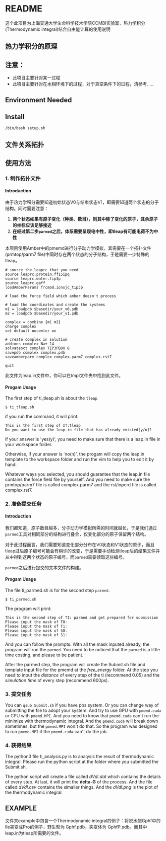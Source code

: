 # README
这个此项目为上海交通大学生命科学技术学院CCMBI实验室，热力学积分(Thermodynamic integral)结合自由能计算的使用说明
## 热力学积分的原理
## 注意：
- 此项目主要针对某一过程
- 此项目主要针对在水相环境下的过程，对于真空条件下的过程，清参考……
## Environment Needed
## Install
```shell
/bin/bash setup.sh
```
## 文件关系拓扑
## 使用方法
### 1. 制作拓扑文件
#### Introduction
由于热力学积分需要知道初始状态V0与结束状态V1，即需要知道两个状态的分子结构。同时需要注意：
1. **两个状态如果有原子变化（种类、数目），则其中除了变化的原子，其余原子的坐标应该足够接近**
2. **在经过第二步`parmed`之后，体系需要呈现电中性，即tleap有可能电荷不为中性**

本项目使用Amber中的pmemd进行分子动力学模拟，其需要在一个拓扑文件(prmtop/parm7 file)中同时存在两个状态的分子结构，于是需要一步特殊的tleap。
```
# source the leaprc that you need
source leaprc.protein.ff15ipq
source leaprc.water.tip3p
source leaprc.gaff
loadAmberParams frcmod.ionsjc_tip3p

# load the force field which amber doesn't process

# load the coordinates and create the systems
m1 = loadpdb $basedir/your_v0.pdb
m2 = loadpdb $basedir/your_v1.pdb

complex = combine {m1 m2}
charge complex
set default nocenter on

# create complex in solution
addions complex Na+ 14
solvateoct complex TIP3PBOX 8
savepdb complex complex.pdb
saveamberparm complex complex.parm7 complex.rst7

quit
```
此文件为leap.in文件中，你可以在tmpl文件夹中找到此文件。
#### Progam Usage
The first step of ti_tleap.sh is about the `tleap`.
```shell
$ ti_tleap.sh
```
if you run the command, it will print:
```
This is the first step of IT:tleap
Do you want to use the leap.in file that has already existed[y/n]?  
```
if your answer is 'yes(y)', you need to make sure that there is a leap.in file in your workspace folder. 


Otherwise, if your answer is 'no(n)', the progam will copy the leap.in template to the workspace folder and run the vim to help you to edit it by hand.

Whatever ways you selected, you should guarantee that the leap.in file contains the force field file by yourself. And you need to make sure the prmtop/parm7 file is called complex.parm7 and the rst/inpcrd file is called complex.rst7.

### 2. 准备提交任务
#### Introduction
我们都知道，原子数目越多，分子动力学模拟所需的时间就越长，于是我们通过`parmed`工具对相同部分的结构进行叠合，仅变化部分的原子保留两个结构。

对于此过程而言，我们需要知道变化部分分布在V0状态和V1状态的原子，而且tleap过后原子编号可能会有稍许的改变，于是需要手动检测tleap后的结果文件并从中得到这两个状态的原子编号。而`parmed`需要读取这些编号。

`parmed`之后进行提交的文本文件的构建。

#### Progam Usage
The file ti_parmed.sh is for the second step `parmed`.
```shell
$ ti_parmed.sh
```
The program will print:
```
This is the second step of TI: parmed and get prepared for submission
Please input the mask of T0:
Please input the mask of T1:
Please input the mask of S0:
Please input the mask of S1:
```
And you can follow the prompts. With all the mask inputed already, the program will run the `parmed`. You need to be noticed that the `parmed` is a little time costing, and please to be patient. 

After the parmed step, the program will create the Submit.sh file and template input file for the pmemd at the *free_energy* folder. At the step you need to input the *distance* of every step of the ti (recommend 0.05) and the *simulation time* of every step (recommend 600ps). 
### 3. 提交任务
You can `qsub Submit.sh` if you have pbs system. Or you can change way of submitting the file to adopt your system. And try to use GPU with `pmemd.cuda` or CPU with `pmemd.MPI`. And you need to know that `pmemd.cuda` can't run the minimize with thermodynamic integral.
And the `pmemd.cuda` will break down sometimes, but the `pmemd.MPI` won't do that. So the program was designed to run `pmemd.MPI` if the `pmemd.cuda` can't do the job.

### 4. 获得结果

The python3 file ti_analysis.py is to analysis the result of thermodynamic integral. Please run the python script at the folder where you submitted the Submit.sh. 

The python script will create a file called *dVdl.dat* which contains the details of every step. At last, it will print the **delta-G** of the process. And the file called *dVdl.csv*  contains the simaller things. And the *dVdl.png* is the plot of the thermodynamic integral


## EXAMPLE
文件夹example中包含一个Thermodynamic integral的例子：将脱水酶Gphf中的Ile突变成Pro的例子，野生型为 Gphf.pdb，突变体为 GphfP.pdb。而其中 leap.in为tleap所需要的文件。
